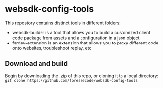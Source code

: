 # websdk-config-tools
This repostory contains distinct tools in different folders:
- websdk-builder is a tool that allows you to build a customized client code package from assets and a configuration in a json object
- fsrdev-extension is an extension that allows you to proxy different code onto websites, troubleshoot replay, etc

## Download and build
Begin by downloading the .zip of this repo, or cloning it to a local directory:
`git clone https://github.com/foreseecode/websdk-config-tools`